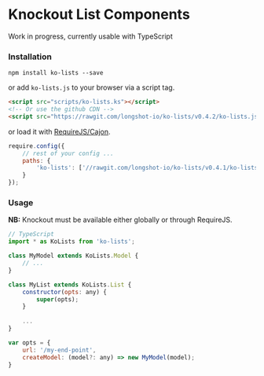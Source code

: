 # Knockout List Components
Work in progress, currently usable with TypeScript

### Installation
```
npm install ko-lists --save
```
or add `ko-lists.js` to your browser via a script tag.  
```html
<script src="scripts/ko-lists.ks"></script>
<!-- Or use the github CDN -->
<script src="https://rawgit.com/longshot-io/ko-lists/v0.4.2/ko-lists.js"></script>
``` 
or load it with [RequireJS/Cajon](https://github.com/requirejs/cajon).
```javascript
require.config({
    // rest of your config ...
    paths: {
        'ko-lists': ['//rawgit.com/longshot-io/ko-lists/v0.4.1/ko-lists.js']
    }
});
```

### Usage

**NB:** Knockout must be available either globally or through RequireJS.
```javascript
// TypeScript
import * as KoLists from 'ko-lists';

class MyModel extends KoLists.Model {
    // ...
}

class MyList extends KoLists.List {
    constructor(opts: any) {
        super(opts);
    }
    
    ...
}

var opts = {
    url: '/my-end-point',
    createModel: (model?: any) => new MyModel(model);
}

```
